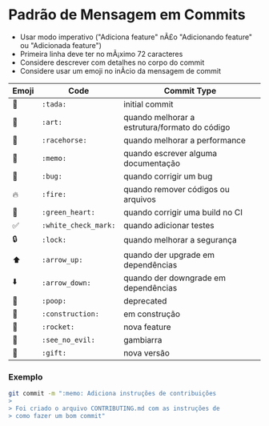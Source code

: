 # Padrão de Mensagem em Commits

- Usar modo imperativo ("Adiciona feature" nÃ£o "Adicionando feature" ou "Adicionada feature")
- Primeira linha deve ter no mÃ¡ximo 72 caracteres
- Considere descrever com detalhes no corpo do commit
- Considere usar um emoji no inÃ­cio da mensagem de commit

Emoji | Code | Commit Type
------------ | ------------- | -------------
:tada: | `:tada:` | initial commit
:art: | `:art:` | quando melhorar a estrutura/formato do código
:racehorse: | `:racehorse:` | quando melhorar a performance
:memo: | `:memo:` | quando escrever alguma documentação
:bug: | `:bug:` | quando corrigir um bug
:fire: | `:fire:` | quando remover códigos ou arquivos
:green_heart: | `:green_heart:` | quando corrigir uma build no CI
:white_check_mark: | `:white_check_mark:` | quando adicionar testes
:lock: | `:lock:` | quando melhorar a segurança
:arrow_up: | `:arrow_up:` | quando der upgrade em dependências
:arrow_down: | `:arrow_down:` | quando der downgrade em dependências
:poop: | `:poop:` | deprecated
:construction: | `:construction:` | em construção
:rocket: | `:rocket:` | nova feature
:see_no_evil: | `:see_no_evil:` | gambiarra
:gift: | `:gift:` | nova versão

### Exemplo
```bash
git commit -m ":memo: Adiciona instruções de contribuições
>
> Foi criado o arquivo CONTRIBUTING.md com as instruções de
> como fazer um bom commit"
```